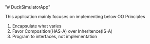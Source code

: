 "# DuckSimulatorApp" 

This application mainly focuses on implementing below OO Principles
1) Encapsulate what varies
2) Favor Composition(HAS-A) over Inheritence(IS-A)
3) Program to interfaces, not implementation

